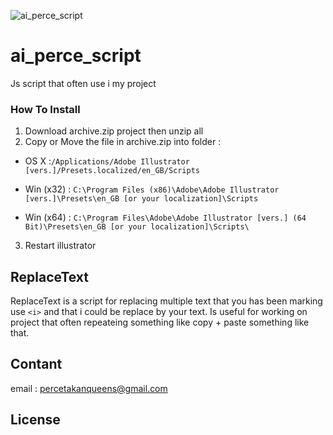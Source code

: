 ![ai_perce_script](https://i.imgur.com/OOxgRoe.jpeg)

# ai_perce_script

Js script that often use i my project

### **How To Install**

1. Download archive.zip project then unzip all
2. Copy or Move the file in archive.zip into folder :

- OS X :`/Applications/Adobe Illustrator [vers.]/Presets.localized/en_GB/Scripts`

- Win (x32) : `C:\Program Files (x86)\Adobe\Adobe Illustrator [vers.]\Presets\en_GB [or your localization]\Scripts`
- Win (x64) : `C:\Program Files\Adobe\Adobe Illustrator [vers.] (64 Bit)\Presets\en_GB [or your localization]\Scripts\`

3. Restart illustrator

## **ReplaceText**

ReplaceText is a script for replacing multiple text that you has been marking
use `<i>` and that i could be replace by your text. Is useful for working
on project that often repeateing something like copy + paste something like
that.

## **Contant**

email : [percetakanqueens@gmail.com](mailto:percetakanqueens@gmail.com)

## **License**
